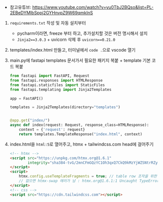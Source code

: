 - 참고유튜브: https://www.youtube.com/watch?v=yu0TbJ2BQso&list=PL-2EBeDYMIbSppj2GYHnvpZ9W69qmkInS

1. `requirements.txt` 작성 및 자동 설치부터
    - pycharm이라면, freeze 부터 하고, 추가설치할 것은 버전 명시해서 설치
    - `Jinja2==3.0.3` + uvicorn 삭제 후 `uvicorn==0.21.0`

2. templates/index.html 만들고, 터미널에서 `code .`으로 vscode 열기
3. main.py에 fastapi templates 문서가서 필요한 패키지 복붙 + template 기본 코드 복붙
    ```python
    from fastapi import FastAPI, Request
    from fastapi.responses import HTMLResponse
    from fastapi.staticfiles import StaticFiles
    from fastapi.templating import Jinja2Templates
    
    app = FastAPI()
    
    templates = Jinja2Templates(directory="templates")
    
    
    @app.get("index/")
    async def index(request: Request, response_class=HTMLResponse):
        context = {'request': request}
        return templates.TemplateResponse("index.html", context)
    ```
   

4. index.html을 `html:5`로 열어주고, htmx + tailwindcss.com head에 걸어주기
    ```html
    <!-- htmx -->
    <script src="https://unpkg.com/htmx.org@1.6.1"
            integrity="sha384-tvG/2mnCFmGQzYC1Oh3qxQ7CkQ9kMzYjWZSNtrRZygHPDDqottzEJsqS4oUVodhW" crossorigin="anonymous">
    </script>
    <script>
        htmx.config.useTemplateFragments = true; // table row 조작을 위한 설정
        // 없으면 htmx-swap 에러가 남 : htmx.org@1.6.1:1 Uncaught TypeError: e.querySelectorAll is not a function
    </script>
    <!-- css -->
    <script src="https://cdn.tailwindcss.com"></script>
    ```